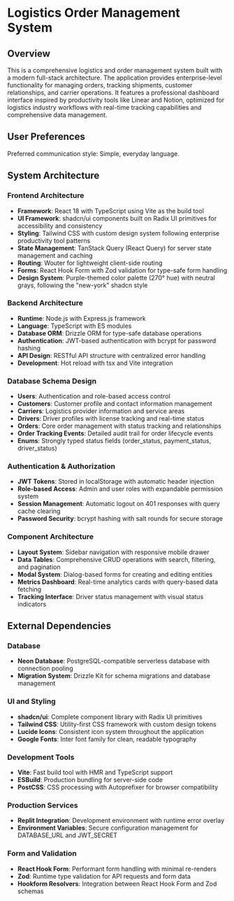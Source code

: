 # Logistics Order Management System

## Overview

This is a comprehensive logistics and order management system built with a modern full-stack architecture. The application provides enterprise-level functionality for managing orders, tracking shipments, customer relationships, and carrier operations. It features a professional dashboard interface inspired by productivity tools like Linear and Notion, optimized for logistics industry workflows with real-time tracking capabilities and comprehensive data management.

## User Preferences

Preferred communication style: Simple, everyday language.

## System Architecture

### Frontend Architecture
- **Framework**: React 18 with TypeScript using Vite as the build tool
- **UI Framework**: shadcn/ui components built on Radix UI primitives for accessibility and consistency
- **Styling**: Tailwind CSS with custom design system following enterprise productivity tool patterns
- **State Management**: TanStack Query (React Query) for server state management and caching
- **Routing**: Wouter for lightweight client-side routing
- **Forms**: React Hook Form with Zod validation for type-safe form handling
- **Design System**: Purple-themed color palette (270° hue) with neutral grays, following the "new-york" shadcn style

### Backend Architecture
- **Runtime**: Node.js with Express.js framework
- **Language**: TypeScript with ES modules
- **Database ORM**: Drizzle ORM for type-safe database operations
- **Authentication**: JWT-based authentication with bcrypt for password hashing
- **API Design**: RESTful API structure with centralized error handling
- **Development**: Hot reload with tsx and Vite integration

### Database Schema Design
- **Users**: Authentication and role-based access control
- **Customers**: Customer profile and contact information management
- **Carriers**: Logistics provider information and service areas
- **Drivers**: Driver profiles with license tracking and real-time status
- **Orders**: Core order management with status tracking and relationships
- **Order Tracking Events**: Detailed audit trail for order lifecycle events
- **Enums**: Strongly typed status fields (order_status, payment_status, driver_status)

### Authentication & Authorization
- **JWT Tokens**: Stored in localStorage with automatic header injection
- **Role-based Access**: Admin and user roles with expandable permission system
- **Session Management**: Automatic logout on 401 responses with query cache clearing
- **Password Security**: bcrypt hashing with salt rounds for secure storage

### Component Architecture
- **Layout System**: Sidebar navigation with responsive mobile drawer
- **Data Tables**: Comprehensive CRUD operations with search, filtering, and pagination
- **Modal System**: Dialog-based forms for creating and editing entities
- **Metrics Dashboard**: Real-time analytics cards with query-based data fetching
- **Tracking Interface**: Driver status management with visual status indicators

## External Dependencies

### Database
- **Neon Database**: PostgreSQL-compatible serverless database with connection pooling
- **Migration System**: Drizzle Kit for schema migrations and database management

### UI and Styling
- **shadcn/ui**: Complete component library with Radix UI primitives
- **Tailwind CSS**: Utility-first CSS framework with custom design tokens
- **Lucide Icons**: Consistent icon system throughout the application
- **Google Fonts**: Inter font family for clean, readable typography

### Development Tools
- **Vite**: Fast build tool with HMR and TypeScript support
- **ESBuild**: Production bundling for server-side code
- **PostCSS**: CSS processing with Autoprefixer for browser compatibility

### Production Services
- **Replit Integration**: Development environment with runtime error overlay
- **Environment Variables**: Secure configuration management for DATABASE_URL and JWT_SECRET

### Form and Validation
- **React Hook Form**: Performant form handling with minimal re-renders
- **Zod**: Runtime type validation for API requests and form data
- **Hookform Resolvers**: Integration between React Hook Form and Zod schemas